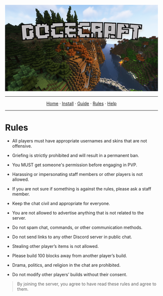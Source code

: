 ![Dogecraft-banner](https://raw.githubusercontent.com/The-Animonculory/DogeCraft/main/images/logo.png)

---

<p align="center">
  <a href="README.md">Home</a> ·
  <a href="INSTALL.md">Install</a> ·
  <a href="GUIDE.md">Guide</a> ·
  <a href="RULES.md">Rules</a> ·
  <a href="HELP.md">Help</a>
</p>

---

# Rules

* All players must have appropriate usernames and skins that are not offensive.

* Griefing is strictly prohibited and will result in a permanent ban.

* You MUST get someone's permission before engaging in PVP.

* Harassing or impersonating staff members or other players is not allowed.

* If you are not sure if something is against the rules, please ask a staff member.

* Keep the chat civil and appropriate for everyone.

* You are not allowed to advertise anything that is not related to the server.

* Do not spam chat, commands, or other communication methods.

* Do not send links to any other Discord server in public chat.

* Stealing other player’s items is not allowed.

* Please build 100 blocks away from another player’s build.

* Drama, politics, and religion in the chat are prohibited.

* Do not modify other players’ builds without their consent.

> By joining the server, you agree to have read these rules and agree to them.
